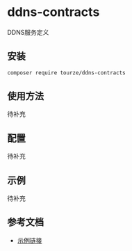 # ddns-contracts

DDNS服务定义

## 安装

```bash
composer require tourze/ddns-contracts
```

## 使用方法

待补充

## 配置

待补充

## 示例

待补充

## 参考文档

- [示例链接](https://example.com)
